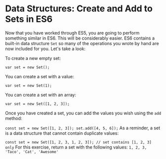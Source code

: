 # Data Structures: Create and Add to Sets in ES6
Now that you have worked through ES5, you are going to perform something 
similar in ES6. This will be considerably easier. ES6 contains a 
built-in data structure `Set` so many of the operations you wrote by hand 
are now included for you. Let's take a look:

To create a new empty set:

`var set = new Set();`

You can create a set with a value:

`var set = new Set(1);`

You can create a set with an array:

`var set = new Set([1, 2, 3]);`

Once you have created a set, you can add the values you wish using the `add` 
method:

`const set = new Set([1, 2, 3]);
set.add([4, 5, 6]);`
As a reminder, a set is a data structure that cannot contain duplicate 
values:

`const set = new Set([1, 2, 3, 1, 2, 3]);
// set contains [1, 2, 3] only`
For this exercise, return a set with the following values: 
`1, 2, 3, 'Taco', 'Cat', 'Awesome'`
